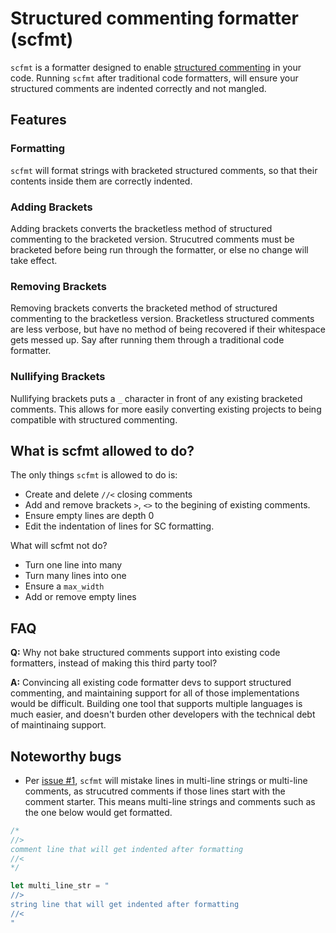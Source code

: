 # Structured commenting formatter (scfmt)

``scfmt`` is a formatter designed to enable [structured commenting](https://github.com/sloganking/Structured-Commenting) in your code. Running ``scfmt`` after traditional code formatters, will ensure your structured comments are indented correctly and not mangled.

## Features

### Formatting
``scfmt`` will format strings with bracketed structured comments, so that their contents inside them are correctly indented.

### Adding Brackets
Adding brackets converts the bracketless method of structured commenting to the bracketed version. Strucutred comments must be bracketed before being run through the formatter, or else no change will take effect.

### Removing Brackets
Removing brackets converts the bracketed method of structured commenting to the bracketless version. Bracketless structured comments are less verbose, but have no method of being recovered if their whitespace gets messed up. Say after running them through a traditional code formatter.

### Nullifying Brackets
Nullifying brackets puts a ``_`` character in front of any existing bracketed comments. This allows for more easily converting existing projects to being compatible with structured commenting.


## What is scfmt allowed to do?

The only things ``scfmt`` is allowed to do is: 
- Create and delete ``//<`` closing comments
- Add and remove brackets ``>``, ``<>`` to the begining of existing comments.
- Ensure empty lines are depth 0
- Edit the indentation of lines for SC formatting.

What will scfmt not do?
- Turn one line into many
- Turn many lines into one
- Ensure a ``max_width``
- Add or remove empty lines

## FAQ

**Q:** Why not bake structured comments support into existing code formatters, instead of making this third party tool?

**A:** Convincing all existing code formatter devs to support structured commenting, and maintaining support for all of those implementations would be difficult. Building one tool that supports multiple languages is much easier, and doesn't burden other developers with the technical debt of maintinaing support.


## Noteworthy bugs

- Per [issue #1](https://github.com/sloganking/Structured-commenting-formatter/issues/1), ``scfmt`` will mistake lines in multi-line strings or multi-line comments, as strucutred comments if those lines start with the comment starter. This means multi-line strings and comments such as the one below would get formatted.

```rust
/*
//>
comment line that will get indented after formatting
//<
*/

let multi_line_str = "
//>
string line that will get indented after formatting
//<
"

```
